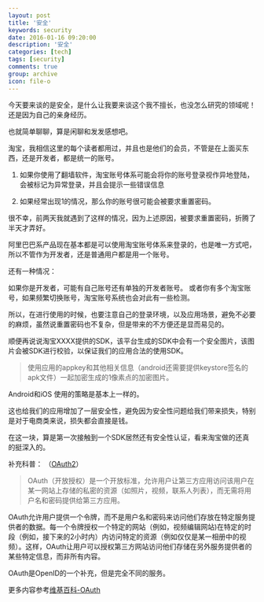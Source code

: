 ```yaml
---
layout: post
title: '安全'
keywords: security
date: 2016-01-16 09:20:00
description: '安全'
categories: [tech]
tags: [security]
comments: true
group: archive
icon: file-o
---
```


今天要来谈的是安全，是什么让我要来谈这个我不擅长，也没怎么研究的领域呢！还是因为自己的亲身经历。

也就简单聊聊，算是闲聊和发发感想吧。

<!--more-->

淘宝，我相信这里的每个读者都用过，并且也是他们的会员，不管是在上面买东西，还是开发者，都是统一的账号。

1. 如果你使用了翻墙软件，淘宝账号体系可能会将你的账号登录视作异地登陆，会被标记为异常登录，并且会提示一些错误信息

2. 如果经常出现1的情况，那么你的账号很可能会被要求重置密码。

很不幸，前两天我就遇到了这样的情况，因为上述原因，被要求重置密码，折腾了半天才弄好。

阿里巴巴系产品现在基本都是可以使用淘宝账号体系来登录的，也是唯一方式吧，所以不管作为开发者，还是普通用户都是用一个账号。

还有一种情况：

如果你是开发者，可能有自己账号还有单独的开发者账号。
或者你有多个淘宝账号，如果频繁切换账号，淘宝账号系统也会对此有一些检测。

所以，在进行使用的时候，也要注意自己的登录环境，以及应用场景，避免不必要的麻烦，虽然说重置密码也不复杂，但是带来的不方便还是显而易见的。

顺便再说说淘宝XXXX提供的SDK，该平台生成的SDK中会有一个安全图片，该图片会被SDK进行校验，以保证我们的应用合法的使用SDK。

>使用应用的appkey和其他相关信息（android还需要提供keystore签名的apk文件）一起加密生成的1像素点的加密图片。

Android和iOS 使用的策略是基本上一样的。

这也给我们的应用增加了一层安全性，避免因为安全性问题给我们带来损失，特别是对于电商类来说，损失都会直接是钱。

在这一块，算是第一次接触到一个SDK居然还有安全性认证，看来淘宝做的还真的挺深入的。

补充科普：
（[OAuth2](http://oauth.net/2/)）

>OAuth（开放授权）是一个开放标准，允许用户让第三方应用访问该用户在某一网站上存储的私密的资源（如照片，视频，联系人列表），而无需将用户名和密码提供给第三方应用。

OAuth允许用户提供一个令牌，而不是用户名和密码来访问他们存放在特定服务提供者的数据。每一个令牌授权一个特定的网站（例如，视频编辑网站)在特定的时段（例如，接下来的2小时内）内访问特定的资源（例如仅仅是某一相册中的视频）。这样，OAuth让用户可以授权第三方网站访问他们存储在另外服务提供者的某些特定信息，而非所有内容。

OAuth是OpenID的一个补充，但是完全不同的服务。

更多内容参考[维基百科-OAuth](https://zh.wikipedia.org/wiki/OAuth)